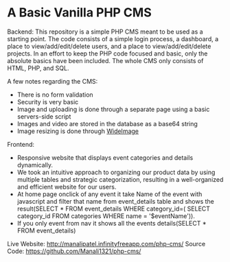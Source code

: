 # A Basic Vanilla PHP CMS

Backend: This repository is a simple PHP CMS meant to be used as a starting point. The code consists of a simple login process, a dashboard, a place to view/add/edit/delete users, and a place to view/add/edit/delete projects. In an effort to keep the PHP code focused and basic, only the absolute basics have been included. The whole CMS only consists of HTML, PHP, and SQL.

A few notes regarding the CMS:

- There is no form validation
- Security is very basic
- Image and uploading is done through a separate page using a basic servers-side script
- Images and video are stored in the database as a base64 string
- Image resizing is done through [WideImage](http://wideimage.sourceforge.net/)

Frontend:
- Responsive website that displays event categories and details dynamically.
- We took an intuitive approach to organizing our product data by using multiple tables and strategic categorization, resulting in a well-organized and efficient website for our users.
- At home page onclick of any event it take Name of the event with javascript and filter that name from event_details table and shows the result(SELECT * FROM event_details WHERE category_id=( SELECT category_id FROM categories WHERE name = '$eventName')).
- If you only event from nav it shows all the events details(SELECT * FROM event_details)

Live Website: http://manalipatel.infinityfreeapp.com/php-cms/
Source Code: https://github.com/Manali1321/php-cms/
